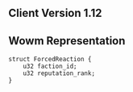 ## Client Version 1.12

## Wowm Representation
```rust,ignore
struct ForcedReaction {
    u32 faction_id;    
    u32 reputation_rank;    
}

```
